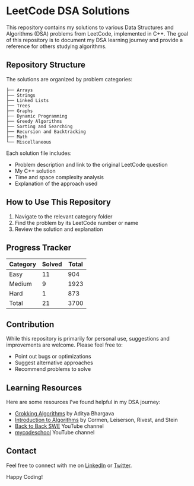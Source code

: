 # LeetCode DSA Solutions

This repository contains my solutions to various Data Structures and Algorithms (DSA) problems from LeetCode, implemented in C++. The goal of this repository is to document my DSA learning journey and provide a reference for others studying algorithms.

## Repository Structure

The solutions are organized by problem categories:

```
├── Arrays
├── Strings
├── Linked Lists
├── Trees
├── Graphs
├── Dynamic Programming
├── Greedy Algorithms
├── Sorting and Searching
├── Recursion and Backtracking
├── Math
└── Miscellaneous
```

Each solution file includes:
- Problem description and link to the original LeetCode question
- My C++ solution
- Time and space complexity analysis
- Explanation of the approach used

## How to Use This Repository

1. Navigate to the relevant category folder
2. Find the problem by its LeetCode number or name
3. Review the solution and explanation

## Progress Tracker

| Category | Solved | Total |
|----------|--------|-------|
| Easy     | 11     | 904   |
| Medium   | 9      | 1923  |
| Hard     | 1      | 873   |
| Total    | 21     | 3700  |

## Contribution

While this repository is primarily for personal use, suggestions and improvements are welcome. Please feel free to:

- Point out bugs or optimizations
- Suggest alternative approaches
- Recommend problems to solve

## Learning Resources

Here are some resources I've found helpful in my DSA journey:

- [Grokking Algorithms](https://www.manning.com/books/grokking-algorithms) by Aditya Bhargava
- [Introduction to Algorithms](https://mitpress.mit.edu/books/introduction-algorithms-third-edition) by Cormen, Leiserson, Rivest, and Stein
- [Back to Back SWE](https://www.youtube.com/channel/UCmJz2DV1a3yfgrR7GqRtUUA) YouTube channel
- [mycodeschool](https://www.youtube.com/user/mycodeschool) YouTube channel

## Contact

Feel free to connect with me on [LinkedIn](https://www.linkedin.com/in/vaibhav-rajiv-kumar-53177a333/) or [Twitter](https://twitter.com/Vaibhav586).

Happy Coding!

